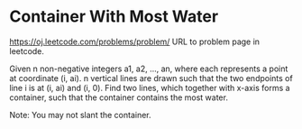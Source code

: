 Container With Most Water
=========================
https://oj.leetcode.com/problems/problem/  URL to problem page in leetcode.

Given n non-negative integers a1, a2, ..., an, where each represents a point at coordinate (i, ai).
n vertical lines are drawn such that the two endpoints of line i is at (i, ai) and (i, 0).
Find two lines, which together with x-axis forms a container, such that the container contains the most water.

Note: You may not slant the container.
